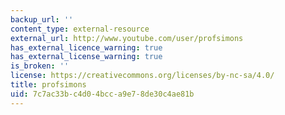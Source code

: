 ```yaml
---
backup_url: ''
content_type: external-resource
external_url: http://www.youtube.com/user/profsimons
has_external_licence_warning: true
has_external_license_warning: true
is_broken: ''
license: https://creativecommons.org/licenses/by-nc-sa/4.0/
title: profsimons
uid: 7c7ac33b-c4d0-4bcc-a9e7-8de30c4ae81b
---
```

